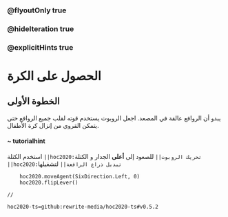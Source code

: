 ### @flyoutOnly true
### @hideIteration true
### @explicitHints true

# الحصول على الكرة

## الخطوة الأولى
يبدو أن الروافع عالقة في المصعد. اجعل الروبوت يستخدم قوته لقلب جميع الروافع حتى يتمكن القروي  من إنزال كرة الأطفال.


#### ~ tutorialhint 
استخدم الكتلة  ``||hoc2020:تحريك الروبوت||`` للصعود إلى **أعلى** الجدار و الكتلة ``||hoc2020:تبديل ذراع الرافعة||`` لتشغيلها

```ghost
    hoc2020.moveAgent(SixDirection.Left, 0)
    hoc2020.flipLever()
```
```template
//
```
```package
hoc2020-ts=github:rewrite-media/hoc2020-ts#v0.5.2
```
